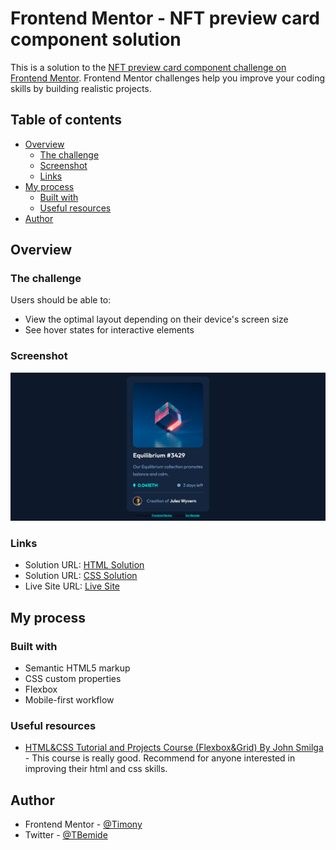 # Frontend Mentor - NFT preview card component solution

This is a solution to the [NFT preview card component challenge on Frontend Mentor](https://www.frontendmentor.io/challenges/nft-preview-card-component-SbdUL_w0U). Frontend Mentor challenges help you improve your coding skills by building realistic projects. 

## Table of contents

- [Overview](#overview)
  - [The challenge](#the-challenge)
  - [Screenshot](#screenshot)
  - [Links](#links)
- [My process](#my-process)
  - [Built with](#built-with)
  - [Useful resources](#useful-resources)
- [Author](#author)

## Overview

### The challenge

Users should be able to:

- View the optimal layout depending on their device's screen size
- See hover states for interactive elements

### Screenshot

![Screenshot](./images/Screenshot.png)

### Links

- Solution URL: [HTML Solution](https://github.com/Tori-Bemide/Frontend-Mentor-NFT-preview-card-component/blob/main/index.html)
- Solution URL: [CSS Solution](https://github.com/Tori-Bemide/Frontend-Mentor-NFT-preview-card-component/blob/main/css/styles.css)
- Live Site URL: [Live Site](https://tori-bemide.github.io/Frontend-mentor-order-summary-component/)

## My process

### Built with

- Semantic HTML5 markup
- CSS custom properties
- Flexbox
- Mobile-first workflow


### Useful resources
- [HTML&CSS Tutorial and Projects Course (Flexbox&Grid) By John Smilga](https://www.udemy.com/course/in-depth-html-css-course-build-responsive-websites/) - This course is really good. Recommend for anyone interested in improving their html and css skills.

## Author
- Frontend Mentor - [@Timony](https://www.frontendmentor.io/profile/Tori-Bemide)
- Twitter - [@TBemide](https://www.twitter.com/TBemide) 